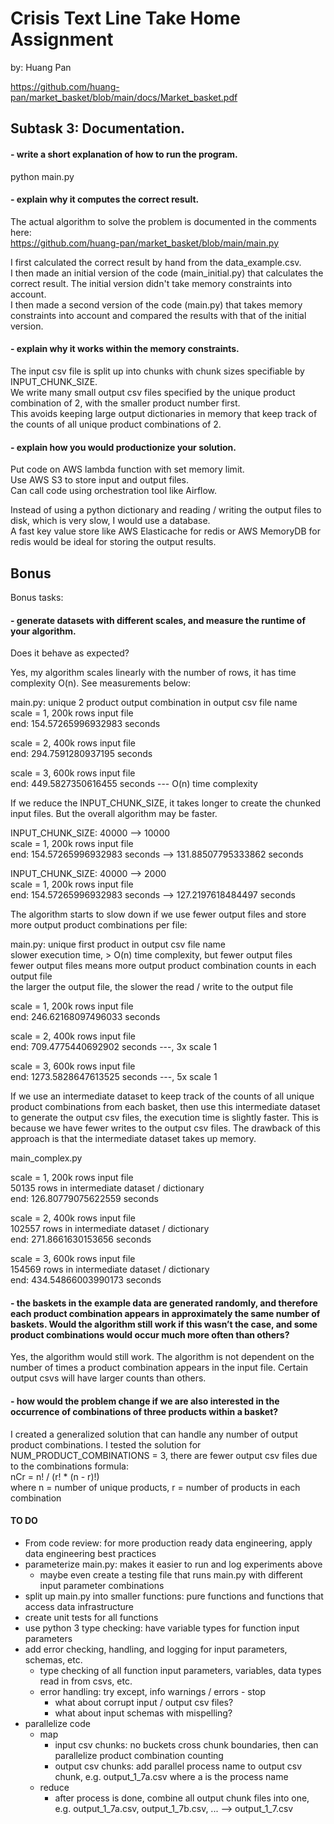 # Crisis Text Line Take Home Assignment
by: Huang Pan

https://github.com/huang-pan/market_basket/blob/main/docs/Market_basket.pdf

## Subtask 3: Documentation.

#### - write a short explanation of how to run the program.

python main.py

#### - explain why it computes the correct result.

The actual algorithm to solve the problem is documented in the comments here: \
https://github.com/huang-pan/market_basket/blob/main/main.py 

I first calculated the correct result by hand from the data_example.csv.\
I then made an initial version of the code (main_initial.py) that calculates the correct result. The initial version didn't take memory constraints into account.\
I then made a second version of the code (main.py) that takes memory constraints into account and compared the results with that of the initial version.

#### - explain why it works within the memory constraints.

The input csv file is split up into chunks with chunk sizes specifiable by INPUT_CHUNK_SIZE.\
We write many small output csv files specified by the unique product combination of 2, with the smaller product number first.\
   This avoids keeping large output dictionaries in memory that keep track of the counts of all unique product combinations of 2.

#### - explain how you would productionize your solution.

Put code on AWS lambda function with set memory limit.\
Use AWS S3 to store input and output files.\
Can call code using orchestration tool like Airflow.

Instead of using a python dictionary and reading / writing the output files to disk, which is very slow, I would use a database.\
   A fast key value store like AWS Elasticache for redis or AWS MemoryDB for redis would be ideal for storing the output results.

## Bonus

Bonus tasks:

#### - generate datasets with different scales, and measure the runtime of your algorithm.
Does it behave as expected?

Yes, my algorithm scales linearly with the number of rows, it has time complexity O(n). See measurements below:

main.py: unique 2 product output combination in output csv file name\
scale = 1, 200k rows input file\
end: 154.57265996932983 seconds

scale = 2, 400k rows input file\
end: 294.7591280937195 seconds

scale = 3, 600k rows input file\
end: 449.5827350616455 seconds --- O(n) time complexity


If we reduce the INPUT_CHUNK_SIZE, it takes longer to create the chunked input files. But the overall algorithm
may be faster.

INPUT_CHUNK_SIZE: 40000 --> 10000\
scale = 1, 200k rows input file\
end: 154.57265996932983 seconds --> 131.88507795333862 seconds

INPUT_CHUNK_SIZE: 40000 --> 2000\
scale = 1, 200k rows input file\
end: 154.57265996932983 seconds --> 127.2197618484497 seconds


The algorithm starts to slow down if we use fewer output files and store more output product combinations per file:

main.py: unique first product in output csv file name\
         slower execution time, > O(n) time complexity, but fewer output files\
         fewer output files means more output product combination counts in each output file\
         the larger the output file, the slower the read / write to the output file

scale = 1, 200k rows input file\
end: 246.62168097496033 seconds

scale = 2, 400k rows input file\
end: 709.4775440692902 seconds ---, 3x scale 1

scale = 3, 600k rows input file\
end: 1273.5828647613525 seconds ---, 5x scale 1


If we use an intermediate dataset to keep track of the counts of all unique product combinations from each basket,
then use this intermediate dataset to generate the output csv files, the execution time is slightly faster.
This is because we have fewer writes to the output csv files. The drawback of this approach is that the intermediate
dataset takes up memory.

main_complex.py

scale = 1, 200k rows input file\
50135 rows in intermediate dataset / dictionary\
end: 126.80779075622559 seconds

scale = 2, 400k rows input file\
102557 rows in intermediate dataset / dictionary\
end: 271.8661630153656 seconds

scale = 3, 600k rows input file\
154569 rows in intermediate dataset / dictionary\
end: 434.54866003990173 seconds


#### - the baskets in the example data are generated randomly, and therefore each product combination appears in approximately the same number of baskets. Would the algorithm still work if this wasn’t the case, and some product combinations would occur much more often than others?

Yes, the algorithm would still work. The algorithm is not dependent on the number of times a product combination appears in the input file. Certain output csvs will have larger counts than others.

#### - how would the problem change if we are also interested in the occurrence of combinations of three products within a basket?

I created a generalized solution that can handle any number of output product combinations.
I tested the solution for NUM_PRODUCT_COMBINATIONS = 3, there are fewer output csv files due to the combinations formula:\
nCr = n! / (r! * (n - r)!)\
where n = number of unique products, r = number of products in each combination


#### TO DO
- From code review: for more production ready data engineering, apply data engineering best practices
- parameterize main.py: makes it easier to run and log experiments above
   - maybe even create a testing file that runs main.py with different input parameter combinations
- split up main.py into smaller functions: pure functions and functions that access data infrastructure
- create unit tests for all functions
- use python 3 type checking: have variable types for function input parameters
- add error checking, handling, and logging for input parameters, schemas, etc.
   - type checking of all function input parameters, variables, data types read in from csvs, etc.
   - error handling: try except, info warnings / errors - stop
      - what about corrupt input / output csv files?
      - what about input schemas with mispelling?
- parallelize code
   - map
      - input csv chunks: no buckets cross chunk boundaries, then can parallelize product combination counting
      - output csv chunks: add parallel process name to output csv chunk, e.g. output_1_7a.csv where a is the process name
   - reduce
      - after process is done, combine all output chunk files into one, e.g. output_1_7a.csv, output_1_7b.csv, ... --> output_1_7.csv
